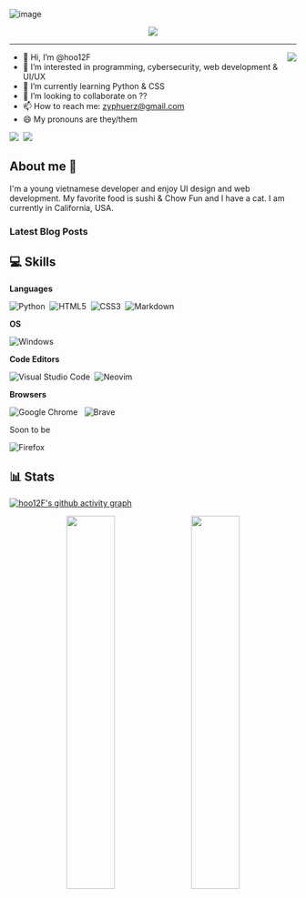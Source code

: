 ![image](https://user-images.githubusercontent.com/96026994/189465045-acbcb9a6-a240-4a1a-b93f-4004e165a33d.png)


<p align="center">
<img src="https://github-readme-streak-stats.herokuapp.com?user=hoo12F&theme=github-dark&hide_border=true&date_format=M%20j%5B%2C%20Y%5D&ring=FF7A00&fire=ffc000&stroke=DDDDDD&dates=FFFFFF6D">
</p>
<hr>
<img align="right" src="https://istevit.in/public/imgs/tech.gif">

- 👋 Hi, I’m @hoo12F
- 👀 I’m interested in programming, cybersecurity, web development & UI/UX
- 🌱 I’m currently learning Python & CSS
- 💞️ I’m looking to collaborate on ??
- 📫 How to reach me: zyphuerz@gmail.com
- 😄 My pronouns are they/them

<a href="https://dev.to/hoo12f"><img src="https://img.shields.io/badge/dev.to-0A0A0A?style=for-the-badge&logo=dev.to&logoColor=white"></a>&nbsp;&nbsp;<a href="mailto:zyphuerz@gmail.com"><img src="https://img.shields.io/badge/Gmail-D14836?style=for-the-badge&logo=gmail&logoColor=white"></a>&nbsp;&nbsp;

## About me 📝
I'm a young vietnamese developer and enjoy UI design and web development. My favorite food is sushi & Chow Fun and I have a cat. I am currently in California, USA.
### Latest Blog Posts
<!-- BLOG-POST-LIST:START -->
<!-- BLOG-POST-LIST:END -->
## 💻 Skills
**Languages**

![Python](https://img.shields.io/badge/python-3670A0?style=for-the-badge&logo=python&logoColor=ffdd54)&nbsp;&nbsp;![HTML5](https://img.shields.io/badge/html5-%23E34F26.svg?style=for-the-badge&logo=html5&logoColor=white)&nbsp;&nbsp;![CSS3](https://img.shields.io/badge/css3-%231572B6.svg?style=for-the-badge&logo=css3&logoColor=white)&nbsp;&nbsp;![Markdown](https://img.shields.io/badge/markdown-%23000000.svg?style=for-the-badge&logo=markdown&logoColor=white)

**OS**

![Windows](https://img.shields.io/badge/Windows-0078D6?style=for-the-badge&logo=windows&logoColor=white)

**Code Editors**

![Visual Studio Code](https://img.shields.io/badge/Visual%20Studio%20Code-0078d7.svg?style=for-the-badge&logo=visual-studio-code&logoColor=white)&nbsp;&nbsp;![Neovim](https://img.shields.io/badge/NeoVim-%2357A143.svg?&style=for-the-badge&logo=neovim&logoColor=white)

**Browsers**

![Google Chrome](https://img.shields.io/badge/Google%20Chrome-4285F4?style=for-the-badge&logo=GoogleChrome&logoColor=white)&nbsp;&nbsp;	![Brave](https://img.shields.io/badge/Brave-FB542B?style=for-the-badge&logo=Brave&logoColor=white)

Soon to be

![Firefox](https://img.shields.io/badge/Firefox-FF7139?style=for-the-badge&logo=Firefox-Browser&logoColor=white)

## 📊 Stats
[![hoo12F's github activity graph](https://activity-graph.herokuapp.com/graph?username=hoo12F&theme=react-dark&radius=10&hide_border=true)](https://github.com/hoo12F/github-readme-activity-graph)
<p align="center">
<a href="https://github.com/hoo12F/baominh-links"><img width="41%" src="https://github-readme-stats.vercel.app/api/pin/?username=hoo12F&repo=baominh-links&theme=github_dark&border_color=212121" /></a>&nbsp;&nbsp;&nbsp;<a href="https://github.com/hoo12F/desktop"><img width="41%" src="https://github-readme-stats.vercel.app/api/pin/?username=hoo12F&repo=desktop&theme=github_dark&border_color=212121" /></a>
</p>
<!---
baominhT/baominhT is a ✨ special ✨ repository because its `README.md` (this file) appears on your GitHub profile.
You can click the Preview link to take a look at your changes.
--->
